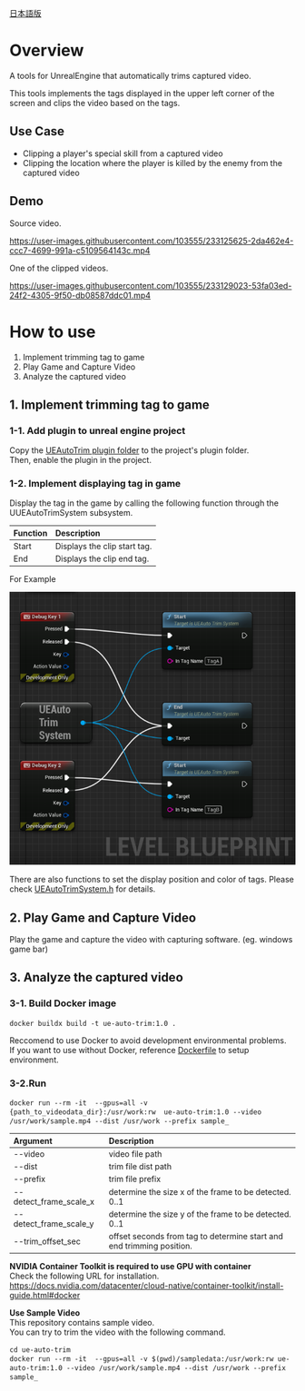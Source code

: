 [日本語版](./README_JP.md)
# Overview
A tools for UnrealEngine that automatically trims captured video.

This tools implements the tags displayed in the upper left corner of the screen and clips the video based on the tags.

## Use Case
- Clipping a player's special skill from a captured video
- Clipping the location where the player is killed by the enemy from the captured video


## Demo
Source video.

https://user-images.githubusercontent.com/103555/233125625-2da462e4-ccc7-4699-991a-c5109564143c.mp4

One of the clipped videos.

https://user-images.githubusercontent.com/103555/233129023-53fa03ed-24f2-4305-9f50-db08587ddc01.mp4

# How to use

1. Implement trimming tag to game  
2. Play Game and Capture Video  
3. Analyze the captured video

## 1. Implement trimming tag to game
### 1-1. Add plugin to unreal engine project
Copy the [UEAutoTrim plugin folder](./Plugins/UEAutoTrim/) to the project's plugin folder.  
Then, enable the plugin in the project.

### 1-2. Implement displaying tag in game

Display the tag in the game by calling the following function through the UUEAutoTrimSystem subsystem.  

| Function | Description |
|:-|:-|
|Start|Displays the clip start tag.|
|End|Displays the clip end tag.|

For Example

![](./DocResources/display_tag_example.png)

There are also functions to set the display position and color of tags. Please check [UEAutoTrimSystem.h](./Plugins/UEAutoTrim/Source/UEAutoTrim/Public/UEAutoTrimSystem.h) for details.

## 2. Play Game and Capture Video
Play the game and capture the video with capturing software. (eg. windows game bar)

## 3. Analyze the captured video
### 3-1. Build Docker image
```
docker buildx build -t ue-auto-trim:1.0 .
```

Reccomend to use Docker to avoid development environmental problems.  
If you want to use without Docker, reference [Dockerfile](./Dockerfile) to setup environment.

### 3-2.Run
```
docker run --rm -it  --gpus=all -v {path_to_videodata_dir}:/usr/work:rw  ue-auto-trim:1.0 --video /usr/work/sample.mp4 --dist /usr/work --prefix sample_
```
| Argument | Description |
|:-|:-|
| --video | video file path |
| --dist | trim file dist path |
| --prefix | trim file prefix |
| --detect_frame_scale_x | determine the size x of the frame to be detected. 0..1 |
| --detect_frame_scale_y | determine the size y of the frame to be detected. 0..1 |
| --trim_offset_sec | offset seconds from tag to determine start and end trimming position. |

**NVIDIA Container Toolkit is required to use GPU with container**  
Check the following URL for installation.  
https://docs.nvidia.com/datacenter/cloud-native/container-toolkit/install-guide.html#docker


**Use Sample Video**  
This repository contains sample video.  
You can try to trim the video with the following command.

```
cd ue-auto-trim
docker run --rm -it  --gpus=all -v $(pwd)/sampledata:/usr/work:rw ue-auto-trim:1.0 --video /usr/work/sample.mp4 --dist /usr/work --prefix sample_
```
